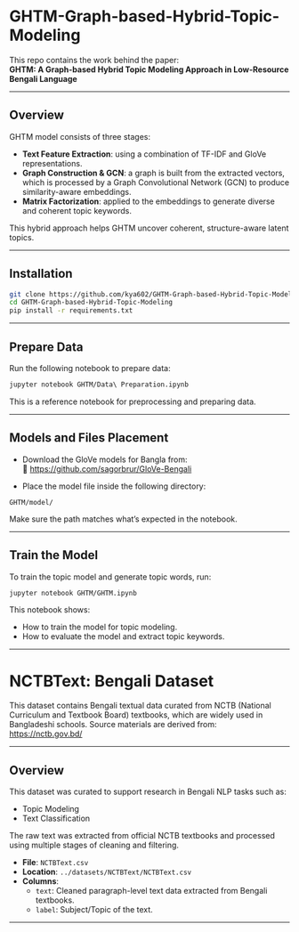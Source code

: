# GHTM-Graph-based-Hybrid-Topic-Modeling

This repo contains the work behind the paper:  
**GHTM: A Graph-based Hybrid Topic Modeling Approach in Low-Resource Bengali Language**

---

## Overview

GHTM model consists of three stages:

- **Text Feature Extraction**: using a combination of TF-IDF and GloVe representations.
- **Graph Construction & GCN**: a graph is built from the extracted vectors, which is processed by a Graph Convolutional Network (GCN) to produce similarity-aware embeddings.
- **Matrix Factorization**: applied to the embeddings to generate diverse and coherent topic keywords.

This hybrid approach helps GHTM uncover coherent, structure-aware latent topics.

---

## Installation

```bash
git clone https://github.com/kya602/GHTM-Graph-based-Hybrid-Topic-Modeling.git
cd GHTM-Graph-based-Hybrid-Topic-Modeling
pip install -r requirements.txt
```

---

## Prepare Data

Run the following notebook to prepare data:

```bash
jupyter notebook GHTM/Data\ Preparation.ipynb
```

This is a reference notebook for preprocessing and preparing data.

---

## Models and Files Placement

- Download the GloVe models for Bangla from:  
  🔗 https://github.com/sagorbrur/GloVe-Bengali

- Place the model file inside the following directory:

```
GHTM/model/
```

Make sure the path matches what’s expected in the notebook.

---

## Train the Model

To train the topic model and generate topic words, run:

```bash
jupyter notebook GHTM/GHTM.ipynb
```

This notebook shows:
- How to train the model for topic modeling.
- How to evaluate the model and extract topic keywords.

---
# NCTBText: Bengali Dataset

This dataset contains Bengali textual data curated from NCTB (National Curriculum and Textbook Board) textbooks, which are widely used in Bangladeshi schools. 
Source materials are derived from: https://nctb.gov.bd/ 

---

## Overview

This dataset was curated to support research in Bengali NLP tasks such as:
- Topic Modeling
- Text Classification

The raw text was extracted from official NCTB textbooks and processed using multiple stages of cleaning and filtering.

- **File**: `NCTBText.csv`
- **Location**: `../datasets/NCTBText/NCTBText.csv`
- **Columns**:
  - `text`: Cleaned paragraph-level text data extracted from Bengali textbooks.
  - `label`: Subject/Topic of the text.
---
